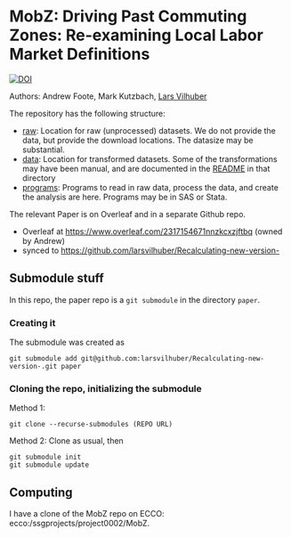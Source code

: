 # MobZ: Driving Past Commuting Zones: Re-examining Local Labor Market Definitions



[![DOI](https://zenodo.org/badge/72544899.svg)](https://zenodo.org/badge/latestdoi/72544899)



Authors: Andrew Foote, Mark Kutzbach, [Lars Vilhuber](https://github.com/larsvilhuber)

The repository has the following structure:

- [raw](raw/): Location for raw (unprocessed) datasets. We do not provide the data, but provide the download locations. The datasize may be substantial.
- [data](data/): Location for transformed datasets. Some of the transformations may have been manual, and are documented in the [README](data/README.md) in that directory
- [programs](programs/): Programs to read in raw data, process the data, and create the analysis are here. Programs may be in SAS or Stata.

The relevant Paper is on Overleaf and in a separate Github repo.
 - Overleaf at https://www.overleaf.com/2317154671nnzkcxzjftbq (owned by Andrew)
 - synced to https://github.com/larsvilhuber/Recalculating-new-version-

## Submodule stuff
In this repo, the paper repo is a `git submodule` in the directory `paper`. 

### Creating it

The submodule was created as

    git submodule add git@github.com:larsvilhuber/Recalculating-new-version-.git paper

### Cloning the repo, initializing the submodule

Method 1:

    git clone --recurse-submodules (REPO URL)

Method 2: Clone as usual, then

    git submodule init
    git submodule update 

## Computing

I have a clone of the MobZ repo on ECCO: ecco:/ssgprojects/project0002/MobZ. 